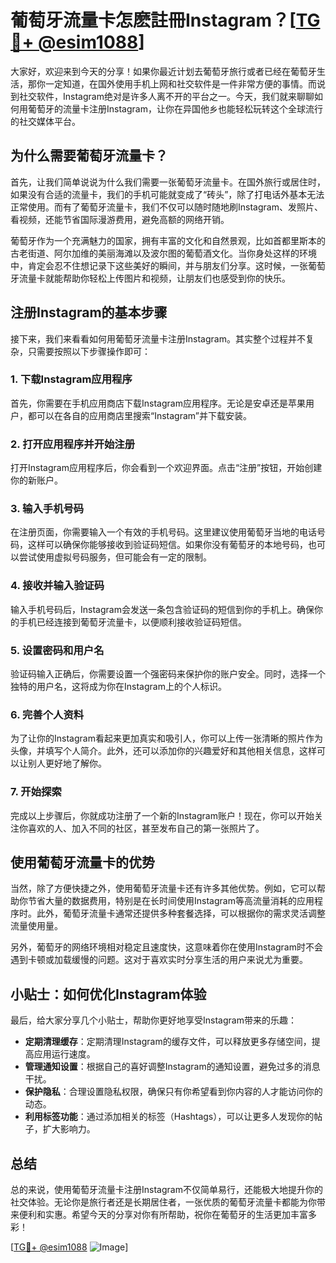 # 葡萄牙流量卡怎麽註冊Instagram？[[TG💪+ @esim1088](https://t.me/s/esim1088)]

大家好，欢迎来到今天的分享！如果你最近计划去葡萄牙旅行或者已经在葡萄牙生活，那你一定知道，在国外使用手机上网和社交软件是一件非常方便的事情。而说到社交软件，Instagram绝对是许多人离不开的平台之一。今天，我们就来聊聊如何用葡萄牙的流量卡注册Instagram，让你在异国他乡也能轻松玩转这个全球流行的社交媒体平台。

## 为什么需要葡萄牙流量卡？

首先，让我们简单说说为什么我们需要一张葡萄牙流量卡。在国外旅行或居住时，如果没有合适的流量卡，我们的手机可能就变成了“砖头”，除了打电话外基本无法正常使用。而有了葡萄牙流量卡，我们不仅可以随时随地刷Instagram、发照片、看视频，还能节省国际漫游费用，避免高额的网络开销。

葡萄牙作为一个充满魅力的国家，拥有丰富的文化和自然景观，比如首都里斯本的古老街道、阿尔加维的美丽海滩以及波尔图的葡萄酒文化。当你身处这样的环境中，肯定会忍不住想记录下这些美好的瞬间，并与朋友们分享。这时候，一张葡萄牙流量卡就能帮助你轻松上传图片和视频，让朋友们也感受到你的快乐。

## 注册Instagram的基本步骤

接下来，我们来看看如何用葡萄牙流量卡注册Instagram。其实整个过程并不复杂，只需要按照以下步骤操作即可：

### 1. 下载Instagram应用程序

首先，你需要在手机应用商店下载Instagram应用程序。无论是安卓还是苹果用户，都可以在各自的应用商店里搜索“Instagram”并下载安装。

### 2. 打开应用程序并开始注册

打开Instagram应用程序后，你会看到一个欢迎界面。点击“注册”按钮，开始创建你的新账户。

### 3. 输入手机号码

在注册页面，你需要输入一个有效的手机号码。这里建议使用葡萄牙当地的电话号码，这样可以确保你能够接收到验证码短信。如果你没有葡萄牙的本地号码，也可以尝试使用虚拟号码服务，但可能会有一定的限制。

### 4. 接收并输入验证码

输入手机号码后，Instagram会发送一条包含验证码的短信到你的手机上。确保你的手机已经连接到葡萄牙流量卡，以便顺利接收验证码短信。

### 5. 设置密码和用户名

验证码输入正确后，你需要设置一个强密码来保护你的账户安全。同时，选择一个独特的用户名，这将成为你在Instagram上的个人标识。

### 6. 完善个人资料

为了让你的Instagram看起来更加真实和吸引人，你可以上传一张清晰的照片作为头像，并填写个人简介。此外，还可以添加你的兴趣爱好和其他相关信息，这样可以让别人更好地了解你。

### 7. 开始探索

完成以上步骤后，你就成功注册了一个新的Instagram账户！现在，你可以开始关注你喜欢的人、加入不同的社区，甚至发布自己的第一张照片了。

## 使用葡萄牙流量卡的优势

当然，除了方便快捷之外，使用葡萄牙流量卡还有许多其他优势。例如，它可以帮助你节省大量的数据费用，特别是在长时间使用Instagram等高流量消耗的应用程序时。此外，葡萄牙流量卡通常还提供多种套餐选择，可以根据你的需求灵活调整流量使用量。

另外，葡萄牙的网络环境相对稳定且速度快，这意味着你在使用Instagram时不会遇到卡顿或加载缓慢的问题。这对于喜欢实时分享生活的用户来说尤为重要。

## 小贴士：如何优化Instagram体验

最后，给大家分享几个小贴士，帮助你更好地享受Instagram带来的乐趣：

- **定期清理缓存**：定期清理Instagram的缓存文件，可以释放更多存储空间，提高应用运行速度。
- **管理通知设置**：根据自己的喜好调整Instagram的通知设置，避免过多的消息干扰。
- **保护隐私**：合理设置隐私权限，确保只有你希望看到你内容的人才能访问你的动态。
- **利用标签功能**：通过添加相关的标签（Hashtags），可以让更多人发现你的帖子，扩大影响力。

## 总结

总的来说，使用葡萄牙流量卡注册Instagram不仅简单易行，还能极大地提升你的社交体验。无论你是旅行者还是长期居住者，一张优质的葡萄牙流量卡都能为你带来便利和实惠。希望今天的分享对你有所帮助，祝你在葡萄牙的生活更加丰富多彩！

[[TG💪+ @esim1088](https://t.me/s/esim1088) ![Image](https://i.postimg.cc/4NQfJmqS/Snipaste-2025-05-13-00-14-12.png)]